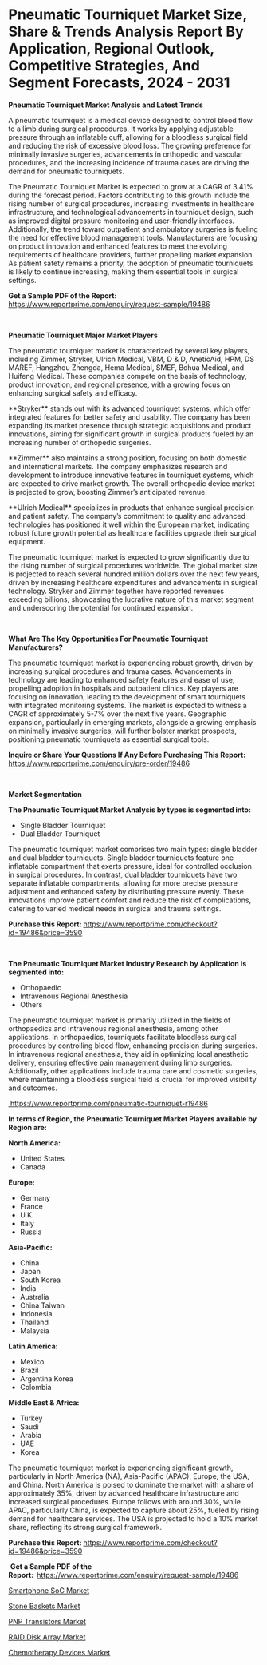 <p><h1>Pneumatic Tourniquet Market Size, Share & Trends Analysis Report By Application, Regional Outlook, Competitive Strategies, And Segment Forecasts, 2024 - 2031</h1></p><p><strong>Pneumatic Tourniquet Market Analysis and Latest Trends</strong></p>
<p><p>A pneumatic tourniquet is a medical device designed to control blood flow to a limb during surgical procedures. It works by applying adjustable pressure through an inflatable cuff, allowing for a bloodless surgical field and reducing the risk of excessive blood loss. The growing preference for minimally invasive surgeries, advancements in orthopedic and vascular procedures, and the increasing incidence of trauma cases are driving the demand for pneumatic tourniquets.</p><p>The Pneumatic Tourniquet Market is expected to grow at a CAGR of 3.41% during the forecast period. Factors contributing to this growth include the rising number of surgical procedures, increasing investments in healthcare infrastructure, and technological advancements in tourniquet design, such as improved digital pressure monitoring and user-friendly interfaces. Additionally, the trend toward outpatient and ambulatory surgeries is fueling the need for effective blood management tools. Manufacturers are focusing on product innovation and enhanced features to meet the evolving requirements of healthcare providers, further propelling market expansion. As patient safety remains a priority, the adoption of pneumatic tourniquets is likely to continue increasing, making them essential tools in surgical settings.</p></p>
<p><strong>Get a Sample PDF of the Report:&nbsp;</strong> <a href="https://www.reportprime.com/enquiry/request-sample/19486?utm_campaign=1159&utm_medium=2&utm_source=Github&utm_content=ia&utm_term=25122024&utm_id=pneumatic-tourniquet">https://www.reportprime.com/enquiry/request-sample/19486</a></p>
<p>&nbsp;</p>
<p><strong>Pneumatic Tourniquet Major Market Players</strong></p>
<p><p>The pneumatic tourniquet market is characterized by several key players, including Zimmer, Stryker, Ulrich Medical, VBM, D & D, AneticAid, HPM, DS MAREF, Hangzhou Zhengda, Hema Medical, SMEF, Bohua Medical, and Huifeng Medical. These companies compete on the basis of technology, product innovation, and regional presence, with a growing focus on enhancing surgical safety and efficacy.</p><p>**Stryker** stands out with its advanced tourniquet systems, which offer integrated features for better safety and usability. The company has been expanding its market presence through strategic acquisitions and product innovations, aiming for significant growth in surgical products fueled by an increasing number of orthopedic surgeries.</p><p>**Zimmer** also maintains a strong position, focusing on both domestic and international markets. The company emphasizes research and development to introduce innovative features in tourniquet systems, which are expected to drive market growth. The overall orthopedic device market is projected to grow, boosting Zimmer’s anticipated revenue.</p><p>**Ulrich Medical** specializes in products that enhance surgical precision and patient safety. The company’s commitment to quality and advanced technologies has positioned it well within the European market, indicating robust future growth potential as healthcare facilities upgrade their surgical equipment.</p><p>The pneumatic tourniquet market is expected to grow significantly due to the rising number of surgical procedures worldwide. The global market size is projected to reach several hundred million dollars over the next few years, driven by increasing healthcare expenditures and advancements in surgical technology. Stryker and Zimmer together have reported revenues exceeding billions, showcasing the lucrative nature of this market segment and underscoring the potential for continued expansion.</p></p>
<p>&nbsp;</p>
<p><strong>What Are The Key Opportunities For Pneumatic Tourniquet Manufacturers?</strong></p>
<p><p>The pneumatic tourniquet market is experiencing robust growth, driven by increasing surgical procedures and trauma cases. Advancements in technology are leading to enhanced safety features and ease of use, propelling adoption in hospitals and outpatient clinics. Key players are focusing on innovation, leading to the development of smart tourniquets with integrated monitoring systems. The market is expected to witness a CAGR of approximately 5-7% over the next five years. Geographic expansion, particularly in emerging markets, alongside a growing emphasis on minimally invasive surgeries, will further bolster market prospects, positioning pneumatic tourniquets as essential surgical tools.</p></p>
<p><strong>Inquire or Share Your Questions If Any Before Purchasing This Report:</strong> <a href="https://www.reportprime.com/enquiry/pre-order/19486?utm_campaign=1159&utm_medium=2&utm_source=Github&utm_content=ia&utm_term=25122024&utm_id=pneumatic-tourniquet">https://www.reportprime.com/enquiry/pre-order/19486</a></p>
<p>&nbsp;</p>
<p><strong>Market Segmentation</strong></p>
<p><strong>The Pneumatic Tourniquet Market Analysis by types is segmented into:</strong></p>
<p><ul><li>Single Bladder Tourniquet</li><li>Dual Bladder Tourniquet</li></ul></p>
<p><p>The pneumatic tourniquet market comprises two main types: single bladder and dual bladder tourniquets. Single bladder tourniquets feature one inflatable compartment that exerts pressure, ideal for controlled occlusion in surgical procedures. In contrast, dual bladder tourniquets have two separate inflatable compartments, allowing for more precise pressure adjustment and enhanced safety by distributing pressure evenly. These innovations improve patient comfort and reduce the risk of complications, catering to varied medical needs in surgical and trauma settings.</p></p>
<p><strong>Purchase this Report:&nbsp;</strong><a href="https://www.reportprime.com/checkout?id=19486&price=3590&utm_campaign=1159&utm_medium=2&utm_source=Github&utm_content=ia&utm_term=25122024&utm_id=pneumatic-tourniquet">https://www.reportprime.com/checkout?id=19486&price=3590</a></p>
<p>&nbsp;</p>
<p><strong>The Pneumatic Tourniquet Market Industry Research by Application is segmented into:</strong></p>
<p><ul><li>Orthopaedic</li><li>Intravenous Regional Anesthesia</li><li>Others</li></ul></p>
<p><p>The pneumatic tourniquet market is primarily utilized in the fields of orthopaedics and intravenous regional anesthesia, among other applications. In orthopaedics, tourniquets facilitate bloodless surgical procedures by controlling blood flow, enhancing precision during surgeries. In intravenous regional anesthesia, they aid in optimizing local anesthetic delivery, ensuring effective pain management during limb surgeries. Additionally, other applications include trauma care and cosmetic surgeries, where maintaining a bloodless surgical field is crucial for improved visibility and outcomes.</p></p>
<p><a href="https://www.reportprime.com/pneumatic-tourniquet-r19486?utm_campaign=1159&utm_medium=2&utm_source=Github&utm_content=ia&utm_term=25122024&utm_id=pneumatic-tourniquet">&nbsp;https://www.reportprime.com/pneumatic-tourniquet-r19486</a></p>
<p><strong>In terms of Region, the Pneumatic Tourniquet Market Players available by Region are:</strong></p>
<p>
    <p> <strong> North America: </strong>
        <ul>
            <li>United States</li>
            <li>Canada</li>
        </ul>
        </p> 
    <p> <strong> Europe: </strong>
        <ul>
            <li>Germany</li>
            <li>France</li>
            <li>U.K.</li>
            <li>Italy</li>
            <li>Russia</li>
        </ul>
        </p> 
    <p> <strong> Asia-Pacific: </strong>
        <ul>
            <li>China</li>
            <li>Japan</li>
            <li>South Korea</li>
            <li>India</li>
            <li>Australia</li>
            <li>China Taiwan</li>
            <li>Indonesia</li>
            <li>Thailand</li>
            <li>Malaysia</li>
        </ul>
        </p> 
    <p> <strong> Latin America: </strong>
        <ul>
            <li>Mexico</li>
            <li>Brazil</li>
            <li>Argentina Korea</li>
            <li>Colombia</li>
        </ul>
        </p> 
    <p> <strong> Middle East & Africa: </strong>
        <ul>
            <li>Turkey</li>
            <li>Saudi</li>
            <li>Arabia</li>
            <li>UAE</li>
            <li>Korea</li>
        </ul>
    </p>
    </p>
<p><p>The pneumatic tourniquet market is experiencing significant growth, particularly in North America (NA), Asia-Pacific (APAC), Europe, the USA, and China. North America is poised to dominate the market with a share of approximately 35%, driven by advanced healthcare infrastructure and increased surgical procedures. Europe follows with around 30%, while APAC, particularly China, is expected to capture about 25%, fueled by rising demand for healthcare services. The USA is projected to hold a 10% market share, reflecting its strong surgical framework.</p></p>
<p><strong>Purchase this Report: </strong><a href="https://www.reportprime.com/checkout?id=19486&price=3590&utm_campaign=1159&utm_medium=2&utm_source=Github&utm_content=ia&utm_term=25122024&utm_id=pneumatic-tourniquet">https://www.reportprime.com/checkout?id=19486&price=3590</a></p>
<p>&nbsp;<strong>Get a Sample PDF of the Report:&nbsp;&nbsp;</strong><a href="https://www.reportprime.com/enquiry/request-sample/19486?utm_campaign=1159&utm_medium=2&utm_source=Github&utm_content=ia&utm_term=25122024&utm_id=pneumatic-tourniquet">https://www.reportprime.com/enquiry/request-sample/19486</a></p>
<p><strong></strong></p>
<p><p><a href="https://www.linkedin.com/pulse/key-trends-growth-drivers-smartphone-soc-market-striking-cagr-xdswe?utm_campaign=1159&utm_medium=2&utm_source=Github&utm_content=ia&utm_term=25122024&utm_id=pneumatic-tourniquet">Smartphone SoC Market</a></p><p><a href="https://github.com/lisaeichler20775/Market-Research-Report-List-1/blob/main/stone-baskets-market.md?utm_campaign=1159&utm_medium=2&utm_source=Github&utm_content=ia&utm_term=25122024&utm_id=pneumatic-tourniquet">Stone Baskets Market</a></p><p><a href="https://www.linkedin.com/pulse/pnp-transistors-market-projections-2024-2031-growing-49-cagr-wzsre?utm_campaign=1159&utm_medium=2&utm_source=Github&utm_content=ia&utm_term=25122024&utm_id=pneumatic-tourniquet">PNP Transistors Market</a></p><p><a href="https://www.linkedin.com/pulse/examining-global-raid-disk-array-markets-12cagr-andmarketsizebetween-a6pde?utm_campaign=1159&utm_medium=2&utm_source=Github&utm_content=ia&utm_term=25122024&utm_id=pneumatic-tourniquet">RAID Disk Array Market</a></p><p><a href="https://github.com/yankimber90yankim/Market-Research-Report-List-1/blob/main/chemotherapy-devices-market.md?utm_campaign=1159&utm_medium=2&utm_source=Github&utm_content=ia&utm_term=25122024&utm_id=pneumatic-tourniquet">Chemotherapy Devices Market</a></p></p>
